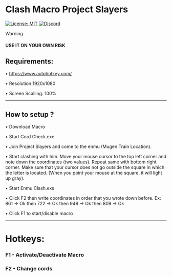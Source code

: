 # Clash Macro Project Slayers
[![License: MIT](https://img.shields.io/badge/License-MIT-yellow.svg)]([https://github.com/Dantezz025/Roblox-Fast-Flags/blob/main/LICENSE](https://github.com/Dantezz025/Clash-Macro-Project-Slayers/blob/main/LICENSE))
[![Discord](https://img.shields.io/discord/1099468797410283540?logo=discord&logoColor=white&label=discord&color=4d3dff)](https://discord.gg/JfsMqKPhbJ)

> [!WARNING]
> #### USE IT ON YOUR OWN RISK

<h2>Requirements:</h2>

• https://www.autohotkey.com/

• Resolution 1920x1080

• Screen Scalling: 100%

---

<h2>How to setup ?</h2>
• Download Macro

• Start Cord Check.exe

• Join Project Slayers and come to the enmu (Mugen Train Location).

• Start clashing with him. Move your mouse cursor to the top left corner and note down the coordinates (two values). Repeat same with bottom right corner. Make sure that your cursor does not go outside the square in which the letter is located. (When you point your mouse at the square, it will light up gray).

• Start Enmu Clash.exe

• Click F2 then write coordinates in order that you wrote down before. Ex: 861 -> Ok then 722 -> Ok then 948 -> Ok then 809 -> Ok

• Click F1 to start/disable macro

---

<h1>Hotkeys:</h2>

### F1 - Activate/Deactivate Macro

### F2 - Change cords
